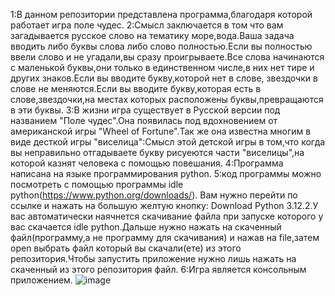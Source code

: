 1:В данном репозитории представлена программа,благодаря которой работает игра поле чудес.
2:Смысл заключается в том что вам загадывается русское слово на тематику море,вода.Ваша задача вводить либо буквы слова либо слово полностью.Если вы полностью ввели слово и не угадали,вы сразу проигрываете.Все слова начинаются с маленькой буквы,они только в единственном числе,в них нет тире и других знаков.Если вы вводите букву,которой нет в слове, звездочки в слове не меняются.Если вы вводите букву,которая есть в слове,звездочки,на местах которых расположены буквы,превращаются в эти буквы.
3:В жизни игра существует в Русской версии под названием "Поле чудес".Она появилась под вдохновением от американской игры "Wheel of Fortune".Так же она известна многим в виде десткой игры "виселица":Смысл этой детской игры в том,что когда вы неправильно отгадываете букву рисуеются части "виселицы",на которой казнят человека с помощью повешания.
4:Программа написана на языке программирования python.
5:код программы можно посмотреть с помощью программы idle python(https://www.python.org/downloads/). Вам нужно перейти по ссылке и нажать на большую желтую кнопку: Download Python 3.12.2.У вас автоматически наячнется скачивание файла при запуске которого у вас скачается idle python.Дальше нужно нажать на скаченный файл(программу,а не программу для скачивания) и нажав на file,затем open выбрать файл который вы скачали(ете) из этого репозитория.Чтобы запустить приложение нужно лишь нажать на скаченный из этого репозитория файл.
6:Игра является консольным приложением.
![image](https://github.com/denialeksbf1231/Field-of-Dreams/assets/156435099/5e937742-726e-44a7-abd7-5656d6fa961b)
